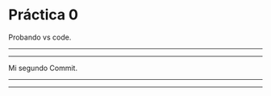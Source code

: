  # Práctica 0

 Probando vs code.
 
**************************
**************************
Mi segundo Commit.
**************************
**************************